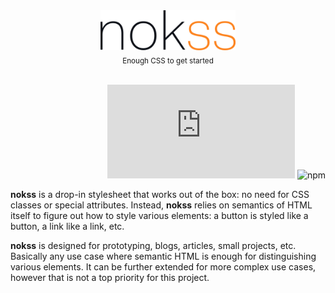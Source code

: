 <br><br><br><br>
<div align="center">
  <picture>
    <source srcset="./assets/logo-dark.svg" media="(prefers-color-scheme: dark)">
    <img src="./assets/logo-light.svg" height="64px">
  </picture>
  <br>
  <sub>Enough CSS to get started</sub>
</div>

<br>

<div align="right">

  ![GitHub file size in bytes on a specified ref (branch/commit/tag)](https://img.shields.io/github/size/loreanvictor/nokss/nokss.css?branch=gh-pages&color=black&label=%20&style=flat-square)
  ![npm](https://img.shields.io/npm/v/nokss?label=%20&style=flat-square)
  
</div>

**nokss** is a drop-in stylesheet that works out of the box: no need for CSS classes or special attributes. Instead, **nokss** relies on semantics of HTML itself to figure out how to style various elements: a button is styled like a button, a link like a link, etc.

**nokss** is designed for prototyping, blogs, articles, small projects, etc. Basically any use case where semantic HTML is enough for distinguishing various elements. It can be further extended for more complex use cases, however that is not a top priority for this project.

<br><br>